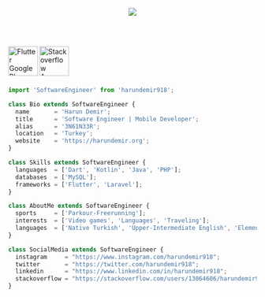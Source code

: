  <p align="center">
  <img src="https://c.tenor.com/llgchsljWEcAAAAd/catvibe.gif" />
</p>

<br>
<br>

<a href="https://play.google.com/store/apps/details?id=org.harundemir.deutschlesen"><img src="https://flutter-badge-generator.web.app/assets/assets/images/badges/googleplay-publisher.svg" alt="Flutter GooglePlay Publisher" align="left" height="60" width="60" ></a>
<a href="https://stackoverflow.com/questions/64905890/trying-to-set-an-audio-asset-as-a-ringtone-on-android/64952246#64952246"><img src="https://flutter-badge-generator.web.app/assets/assets/images/badges/stackoverflow-answerer.svg" alt="Stackoverflow Answerer" align="left" height="60" width="60" ></a>

<br>
<br>
<br>
<br>

```js
import 'SoftwareEngineer' from 'harundemir918';

class Bio extends SoftwareEngineer {
  name       = 'Harun Demir';
  title      = 'Software Engineer | Mobile Developer';
  alias      = '3N61N33R';
  location   = 'Turkey';
  website    = 'https://harundemir.org';
}

class Skills extends SoftwareEngineer {
  languages  = ['Dart', 'Kotlin', 'Java', 'PHP'];
  databases  = ['MySQL'];
  frameworks = ['Flutter', 'Laravel'];
}

class AboutMe extends SoftwareEngineer {
  sports     = ['Parkour-Freerunning'];
  interests  = ['Video games', 'Languages', 'Traveling'];
  languages  = ['Native Turkish', 'Upper-Intermediate English', 'Elementary German']; 
}

class SocialMedia extends SoftwareEngineer {
  instagram     = "https://www.instagram.com/harundemir918";
  twitter       = "https://twitter.com/harundemir918";
  linkedin      = "https://www.linkedin.com/in/harundemir918";
  stackoverflow = "https://stackoverflow.com/users/13064606/harundemir918";
}
```

